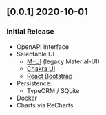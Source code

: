 
## [0.0.1] 2020-10-01
### Initial Release

- OpenAPI interface
- Selectable UI
  - [M-UI](https://mui.com/) (legacy Material-UI)
  - [Chakra UI](https://chakra-ui.com/) 
  - [React Bootstrap](https://react-bootstrap.github.io/)
- Persistence:
  - TypeORM / SQLite
- Docker
- Charts via ReCharts
